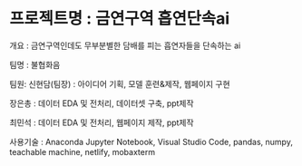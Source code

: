 # 프로젝트명 : 금연구역 흡연단속ai

개요 : 금연구역인데도 무부분별한 담배를 피는 흡연자들을 단속하는 ai

팀명 : 불협화음

팀원:
신현담(팀장) : 아이디어 기획,  모델 훈련&제작, 웹페이지 구현

장은총 : 데이터 EDA 및 전처리, 데이터셋 구축, ppt제작

최민석 : 데이터 EDA 및 전처리, 웹페이지 제작, ppt제작

사용기술 :
Anaconda Jupyter Notebook, Visual Studio Code,
pandas, numpy, teachable machine, netlify, mobaxterm
